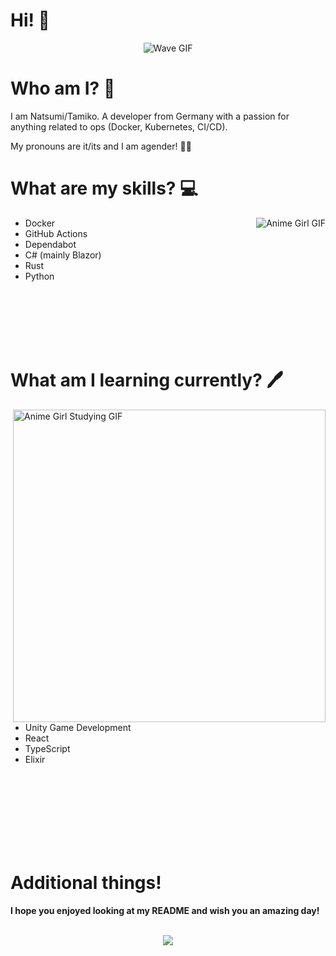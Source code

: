 # Hi! 👋
<div align="center">
  <img src="https://image.myanimelist.net/ui/5LYzTBVoS196gvYvw3zjwP0G4-gP6b2rXqiFUVocLJ8" alt="Wave GIF" />
</div>

# Who am I? 💖
I am Natsumi/Tamiko. A developer from Germany with a passion for anything related to ops (Docker, Kubernetes, CI/CD).

My pronouns are it/its and I am agender! 🏳️‍🌈

# What are my skills? 💻
<img align="right" src="https://cdn40.picsart.com/174293536000202.gif?to=min&r=640" alt="Anime Girl GIF" />

- Docker
- GitHub Actions
- Dependabot
- C# (mainly Blazor)
- Rust
- Python

<br /><br /><br /><br /><br />

# What am I learning currently? 🖊️
<img width="500px" align="right" src="https://i.pinimg.com/originals/de/ed/d7/deedd73851f44c98c077e37504a53f2b.gif" alt="Anime Girl Studying GIF" />

- Unity Game Development
- React
- TypeScript
- Elixir

<br /><br /><br /><br /><br /><br /><br />

# Additional things!
**I hope you enjoyed looking at my README and wish you an amazing day!**

<br />

<div align="center">
  <a>
  <img src="https://github-readme-stats-eight-theta.vercel.app/api?username=nullfact0r&show_icons=true&theme=slateorange&include_all_commits=true&title_color=faa627&icon_color=faa627&text_color=ffffff&bg_color=36393f00">
  </a>
</div>
